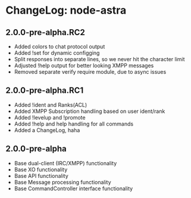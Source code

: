 # ChangeLog: node-astra

## 2.0.0-pre-alpha.RC2
* Added colors to chat protocol output
* Added !set for dynamic configging
* Split responses into separate lines, so we never hit the character limit
* Adjusted !help output for better looking XMPP messages
* Removed separate verify require module, due to async issues

## 2.0.0-pre-alpha.RC1
* Added !ident and Ranks(ACL)
* Added XMPP Subscription handling based on user ident/rank
* Added !levelup and !promote
* Added !help and help handling for all commands
* Added a ChangeLog, haha

## 2.0.0-pre-alpha
* Base dual-client (IRC/XMPP) functionality
* Base XO functionality
* Base API functionality
* Base Message processing functionality
* Base CommandController interface functionality
